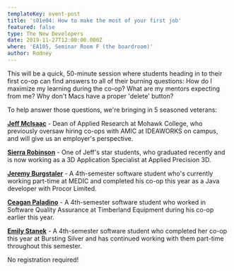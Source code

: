 ```yaml
---
templateKey: event-post
title: 's01e04: How to make the most of your first job'
featured: false
type: The New Developers
date: 2019-11-27T12:00:00.000Z
where: 'EA105, Seminar Room F (the boardroom)'
author: Rodney
---
```

This will be a quick, 50-minute session where students heading in to their first co-op can find answers to all of their burning questions: How do I maximize my learning during the co-op? What are my mentors expecting from me? Why don't Macs have a proper 'delete' button? 

To help answer those questions, we're bringing in 5 seasoned veterans:

[**Jeff McIsaac**](https://www.linkedin.com/in/jeff-mcisaac-b16a58b4/) - Dean of Applied Research at Mohawk College, who previously oversaw hiring co-ops with AMIC at IDEAWORKS on campus, and will give us an employer's perspective. 

[**Sierra Robinson**](https://www.linkedin.com/in/sierrarobinson-3d/) - One of Jeff's star students, who graduated recently and is now working as a 3D Application Specialist at Applied Precision 3D.

[**Jeremy Burgstaler**](https://www.linkedin.com/in/jeremy-burgstaler-849629a3/) - A 4th-semester software student who's currently working part-time at MEDIC and completed his co-op this year as a Java developer with Procor Limited.

[**Ceagan Paladino**](https://www.linkedin.com/in/ceagan-paladino-990b3318a/) - A 4th-semester software student  who worked in Software Quality Assurance at Timberland Equipment during his co-op earlier this year.

[**Emily Stanek**](https://www.linkedin.com/in/emilymstanek/) - A 4th-semester software student who completed her co-op this year at Bursting Silver and has continued working with them part-time throughout this semester.

No registration required!
